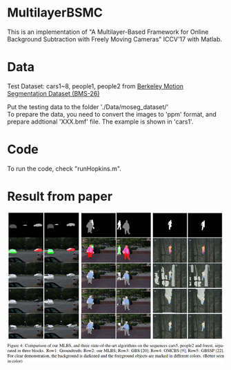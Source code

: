 # MultilayerBSMC

This is an implementation of "A Multilayer-Based Framework for Online Background Subtraction with Freely Moving Cameras" ICCV'17 with Matlab. 

# Data
Test Dataset: cars1~8, people1, people2 from [Berkeley Motion Segmentation Dataset (BMS-26)](http://lmb.informatik.uni-freiburg.de/resources/datasets/moseg.en.html) 

Put the testing data to the folder './Data/moseg_dataset/'  
To prepare the data, you need to convert the images to 'ppm' format, and prepare addtional 'XXX.bmf' file.
The example is shown in 'cars1'.

# Code 
To run the code, check "runHopkins.m".   

# Result from paper
![alt tag](ICCV17_Results.png)

